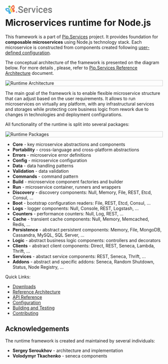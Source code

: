 # <img src="https://github.com/pip-services/pip-services/raw/master/design/Logo.png" alt="Pip.Services Logo" style="max-width:30%"> <br/> Microservices runtime for Node.js

This framework is a part of [Pip.Services](https://github.com/pip-services/pip-services) project.
It provides foundation for **composable microservices** using Node.js technology stack.
Each microservice is constructed from components created following 
[user-defined configuration](https://github.com/pip-services/pip-services/blob/master/usage/Configuration.md). 

The conceptual architecture of the framework is presented on the diagram below. For more details , please, refer to 
[Pip.Services Reference Architecture](https://github.com/pip-services/pip-services/blob/master/design/Architecture.md) document.

<div style="border: 1px solid #ccc">
  <img src="https://github.com/pip-services/pip-services-runtime-node/raw/master/doc/Overview.png" alt="Runtime Architecture" style="display:block;">
</div>

The main goal of the framework is to enable flexible microservice structure that can adjust based on the
user requirements. It allows to run microservices on virtually any platform, with any infrastructural services and storages
while protecting core business logic from rework due to changes in technologies and deployment configurations.

All functionality of the runtime is split into several packages:

<div style="border: 1px solid #ccc">
  <img src="https://github.com/pip-services/pip-services-runtime-node/raw/master/doc/Packages.png" alt="Runtime Packages" style="display:block;">
</div>

- **Core** - key microservice abstractions and components
- **Portability** - cross-language and cross-platform abstractions
- **Errors** - microservice error definitions
- **Config** - microservice configuration
- **Data** - data handling patterns
- **Validation** - data validation
- **Commands** - command pattern
- **Build** - microservice component factories and builder
- **Run** - microservice container, runners and wrappers
- **Discovery** - discovery components: Null, Memory, File, REST, Etcd, Consul, ...
- **Boot** - bootstrap configuration readers: File, REST, Etcd, Consul, ...
- **Logs** - logger components: Null, Console, REST, Logstash, ...
- **Counters** - performance counters: Null, Log, REST, ...
- **Cache** - transient cache components: Null, Memory, Memcached, Redis, ...
- **Persistence** - abstract persistent components: Memory, File, MongoDB, Cassandra, MySQL, SQL Server, ...
- **Logic** - abstract business logic components: controllers and decorators
- **Clients** - abstract client components: Direct, REST, Seneca, Lambda, Thrift, ...
- **Services** - abstact service components: REST, Seneca, Thrift, ...
- **Addons** - abstract and specific addons: Seneca, Random Shutdown, Status, Node Registry, ... 

Quick Links:

* [Downloads](doc/Downloads.md)
* [Reference Architecture](https://github.com/pip-services/pip-services/blob/master/design/Architecture.md)
* [API Reference](http://htmlpreview.github.io/?https://github.com/pip-services/pip-services-runtime-node/blob/master/doc/api/index.html)
* [Configuration](https://github.com/pip-services/pip-services/blob/master/usage/Configuration.md)
* [Building and Testing](doc/Development.md)
* [Contributing](doc/Development.md/#contrib)

## Acknowledgements

The runtime framework is created and maintained by several individuals:

- **Sergey Seroukhov** - architecture and implementation
- **Volodymyr Tkachenko** - seneca components
